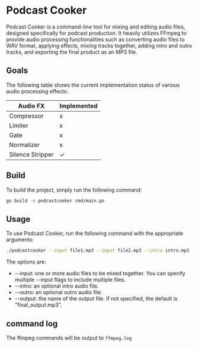 # Podcast Cooker

Podcast Cooker is a command-line tool for mixing and editing audio files, designed specifically for podcast production. It heavily utilizes FFmpeg to provide audio processing functionalities such as converting audio files to WAV format, applying effects, mixing tracks together, adding intro and outro tracks, and exporting the final product as an MP3 file.

## Goals
The following table shows the current implementation status of various audio processing effects:

| Audio FX | Implemented |
|----------------------|-------------|
| Compressor | x |
| Limiter | x |
| Gate | x |
| Normalizer | x |
| Silence Stripper | ✓ |

## Build
To build the project, simply run the following command:

```bash
go build -o podcastcooker cmd/main.go
```

## Usage
To use Podcast Cooker, run the following command with the appropriate arguments:

```bash
./podcastcooker --input file1.mp3 --input file2.mp3 --intro intro.mp3 --outro outro.mp3 --output final_output.mp3
```

The options are:
* --input: one or more audio files to be mixed together. You can specify multiple --input flags to include multiple files.
* --intro: an optional intro audio file.
* --outro: an optional outro audio file.
* --output: the name of the output file. If not specified, the default is "final_output.mp3".

## command log
The ffmpeg commands will be output to `ffmpeg.log`